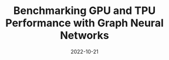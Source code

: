 ---
title: "Benchmarking GPU and TPU Performance with Graph Neural Networks"
date: 2022-10-21
venue: arXiv:2210.12247
link: https://arxiv.org/abs/2210.12247
inspire_id: N/A
authors: Xiangyang Ju, Yunsong Wang, Daniel Murnane,  et al.
bibtex: 'N/A'
---